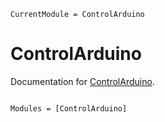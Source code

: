 ```@meta
CurrentModule = ControlArduino
```

# ControlArduino

Documentation for [ControlArduino](https://github.com/DarioSarra/ControlArduino.jl).

```@index
```

```@autodocs
Modules = [ControlArduino]
```
